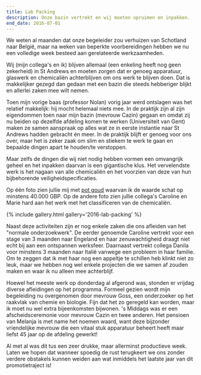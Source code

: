 ```yaml
---
title: Lab Packing
description: Onze bazin vertrekt en wij moeten opruimen en inpakken.
end_date: 2016-07-01
---
```

[1]: http://chemistry.umicore.com/Products/product/115/115.html

We weten al maanden dat onze begeleider zou verhuizen van Schotland naar België, maar na weken van beperkte voorbereidingen hebben we nu een volledige week besteed aan gerelateerde werkzaamheden.

<a name="more"></a>

Wij (mijn collega's en ik) blijven allemaal (een enkeling heeft nog geen zekerheid) in St Andrews en moeten zorgen dat er genoeg apparatuur, glaswerk en chemicaliën achterblijven om ons werk te blijven doen. Dat is makkelijker gezegd dan gedaan met een bazin die steeds hebberiger blijkt en allerlei zaken mee wilt nemen.

Toen mijn vorige baas (professor Nolan) vorig jaar werd ontslagen was het relatief makkelijk: hij mocht helemaal niets mee. In de praktijk zijn al zijn eigendommen toen naar mijn bazin (mevrouw Cazin) gegaan en omdat zij nu beiden op dezelfde afdeling komen te werken (Universiteit van Gent) maken ze samen aanspraak op alles wat ze in eerste instantie naar St Andrews hadden gebracht én meer. In de praktijk blijft er genoeg voor ons over, maar het is zeker zaak om slim en stiekem te werk te gaan en bepaalde dingen apart te houden/te verstoppen.

Maar zelfs de dingen die wij niet nodig hebben vormen een omvangrijk geheel en het inpakken daarvan is een gigantische klus. Het vervelendste werk is het nagaan van alle chemicaliën en het voorzien van deze van hun bijbehorende veiligheidspecificaties. 

Op één foto zien jullie mij met [pot goud][1] waarvan ik de waarde schat op minstens 40.000 GBP. Op de andere foto zien jullie collega's Caroline en Marie hard aan het werk met het classificeren van de chemicaliën.

{% include gallery.html gallery='2016-lab-packing' %}

Naast deze activiteiten zijn er nog enkele zaken die ons afleiden van het "normale  onderzoekwerk". De eerder genoemde Caroline vertrekt voor een stage van 3 maanden naar Engeland en haar zenuwachtigheid draagt niet echt bij aan een ontspannen werksfeer. Daarnaast vertrekt collega Danila voor minstens 3 maanden naar Italië vanwege een probleem in haar familie. Om te zeggen dat ik met haar nog een appeltje te schillen heb klinkt niet zo leuk, maar we hebben nog wel enkele projecten die we samen af zouden maken en waar ik nu alleen mee achterblijf.

Hoewel het meeste werk op donderdag al afgerond was, stonden er vrijdag diverse afleidingen op het programma. Formeel gezien wordt mijn begeleiding nu overgenomen door mevrouw Goss, een onderzoeker op het raakvlak van chemie en biologie. Fijn dat het zo geregeld kan worden, maar ik moet nu wel extra bijeenkomsten bijwonen. 's Middags was er een afscheidsceremonie voor mevrouw Cazin en twee anderen. Het pensioen van Melanja is met name het noemen waard, want deze bijzonder vriendelijke mevrouw die een vitaal stuk apparatuur beheert heeft maar liefst 45 jaar op de afdeling gewerkt!

Al met al was dit tus een zeer drukke, maar allerminst productieve week. Laten we hopen dat wanneer spoedig de rust terugkeert we ons zonder verdere obstakels kunnen weiden aan wat inmiddels het laatste jaar van dit promotietraject is!

